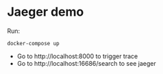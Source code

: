# Jaeger demo

Run:

```
docker-compose up
```

- Go to http://localhost:8000 to trigger trace
- Go to http://localhost:16686/search to see jaeger
